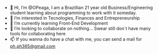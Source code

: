 - 👋 Hi, I’m @OPeaga, I am a Brazillian 21 year old Business/Engineering student learning about programming to work with it someday.
- 👀 I’m interested in Tecnologies, Finances and Entrepreneurship
- 🌱 I’m currently learning Front-End Development
- 💞️ I’m looking to collaborate on nothing... Swear still don´t have many tools for collaborating here
- 📫 If you wanna do have a chat with me, you can send a mail for ph.ph365@gmail.com

<!---
OPeaga/OPeaga is a ✨ special ✨ repository because its `README.md` (this file) appears on your GitHub profile.
You can click the Preview link to take a look at your changes.
--->
